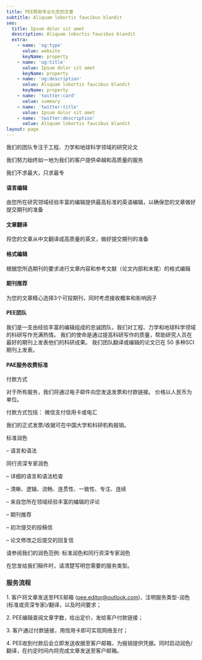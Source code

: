 ```yaml
---
title: PEE帮助专业化您的文章
subtitle: Aliquam lobortis faucibus blandit
seo:
  title: Ipsum dolor sit amet
  description: Aliquam lobortis faucibus blandit
  extra:
    - name: 'og:type'
      value: website
      keyName: property
    - name: 'og:title'
      value: Ipsum dolor sit amet
      keyName: property
    - name: 'og:description'
      value: Aliquam lobortis faucibus blandit
      keyName: property
    - name: 'twitter:card'
      value: summary
    - name: 'twitter:title'
      value: Ipsum dolor sit amet
    - name: 'twitter:description'
      value: Aliquam lobortis faucibus blandit
layout: page
---
```

我们的团队专注于工程、力学和地球科学领域的研究论文

我们努力始终如一地为我们的客户提供卓越和高质量的服务

我们不求最大，只求最专

#### 语言编辑

由您所在研究领域经验丰富的编辑提供最高标准的英语编辑，以确保您的文章做好提交期刊的准备

#### 文章翻译

将您的文章从中文翻译成高质量的英文，做好提交期刊的准备

#### 格式编辑

根据您所选期刊的要求进行文章内容和参考文献（论文内部和末尾）的格式编辑

#### 期刊推荐

为您的文章精心选择3个可投期刊，同时考虑接收概率和影响因子

#### PEE团队

我们是一支由经验丰富的编辑组成的忠诚团队，我们对工程、力学和地球科学领域的科研写作充满热情。 我们的使命是通过提高科研写作的质量，帮助研究人员在最好的期刊上发表他们的科研成果。 我们团队翻译或编辑的论文已在 50 多种SCI期刊上发表。

#### PAE服务收费标准

付款方式

对于所有服务，我们将通过电子邮件向您发送发票和付款链接。 价格以人民币为单位。

付款方式包括： 微信支付信用卡或电汇

我们的正式发票/收据可在中国大学和科研机构报销。

标准润色

– 语言和语法

同行资深专家润色

– 详细的语言和语法检查

– 清晰、逻辑、流畅、连贯性、一致性、专注、连续

– 来自您所在领域经验丰富的编辑的评论

– 期刊推荐

– 初次提交的投稿信

– 论文修改之后提交的回复信

请参阅我们的润色范例: 标准润色和同行资深专家润色

在您发给我们稿件时，请清楚写明您需要的服务类型。

### 服务流程&#xA;   

1\. 客户将文章发送至PEE邮箱 (pee.editor@outlook.com)，注明服务类型-润色(标准或资深专家)/翻译，以及时间要求；

2\. PEE编辑查阅文章字数，给出定价，发给客户付款链接；

3\. 客户通过付款链接，用信用卡即可实现网络支付；

4\. PEE收到付款后会立即发送收据至客户邮箱，为报销提供凭据。同时启动润色/翻译，在约定时间内将完成文章发送至客户邮箱。
